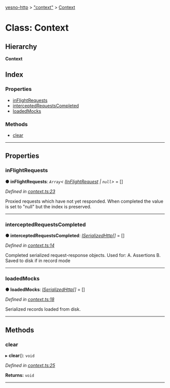 [yesno-http](../README.md) > ["context"](../modules/_context_.md) > [Context](../classes/_context_.context.md)

# Class: Context

## Hierarchy

**Context**

## Index

### Properties

* [inFlightRequests](_context_.context.md#inflightrequests)
* [interceptedRequestsCompleted](_context_.context.md#interceptedrequestscompleted)
* [loadedMocks](_context_.context.md#loadedmocks)

### Methods

* [clear](_context_.context.md#clear)

---

## Properties

<a id="inflightrequests"></a>

###  inFlightRequests

**● inFlightRequests**: *`Array`< [IInFlightRequest](../interfaces/_context_.iinflightrequest.md) &#124; `null`>* =  []

*Defined in [context.ts:23](https://github.com/FormidableLabs/yesno/blob/8e1469e/src/context.ts#L23)*

Proxied requests which have not yet responded. When completed the value is set to "null" but the index is preserved.

___
<a id="interceptedrequestscompleted"></a>

###  interceptedRequestsCompleted

**● interceptedRequestsCompleted**: *[ISerializedHttp](../interfaces/_http_serializer_.iserializedhttp.md)[]* =  []

*Defined in [context.ts:14](https://github.com/FormidableLabs/yesno/blob/8e1469e/src/context.ts#L14)*

Completed serialized request-response objects. Used for: A. Assertions B. Saved to disk if in record mode

___
<a id="loadedmocks"></a>

###  loadedMocks

**● loadedMocks**: *[ISerializedHttp](../interfaces/_http_serializer_.iserializedhttp.md)[]* =  []

*Defined in [context.ts:18](https://github.com/FormidableLabs/yesno/blob/8e1469e/src/context.ts#L18)*

Serialized records loaded from disk.

___

## Methods

<a id="clear"></a>

###  clear

▸ **clear**(): `void`

*Defined in [context.ts:25](https://github.com/FormidableLabs/yesno/blob/8e1469e/src/context.ts#L25)*

**Returns:** `void`

___

